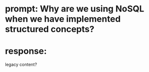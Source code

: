 # prompt: Why are we using NoSQL when we have implemented structured concepts?
# response:

legacy content?